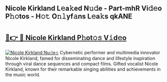 ## Nicole Kirkland L𝚎a𝚔ed N𝚞𝚍e - Part-mhR Vi𝚍𝚎o P𝚑𝚘tos - H𝚘𝚝 O𝚗𝚕yf𝚊ns L𝚎a𝚔s qkANE

# <h2><a href="http://kfeolx.oniu.top/?m=Nicole+Kirkland">🔗👉 🔴 Nicole Kirkland P𝚑ot𝚘𝚜 V𝚒d𝚎o</a></h2>

[![Nicole Kirkland Nu𝚍e𝚜](https://i.imgur.com/0qMVB7G.gif)](http://kfeolx.oniu.top/?m=Nicole+Kirkland)
Cybernetic performer and multimedia innovator Nicole Kirkland, famed for disseminating dance and lifestyle inspiration through viral dance sequences and compact films. Gifted vocalist Nicole Kirkland, known for their remarkable singing abilities and achievements in the music world.  
